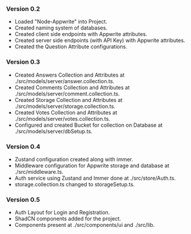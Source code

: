 

### Version 0.2

- Loaded "Node-Appwrite" into Project.
- Created naming system of databases.
- Created client side endpoints with Appwrite attributes.
- Created server side endpoints (with API Key) with Appwrite attributes.
- Created the Question Attribute configurations.

### Version 0.3

- Created Answers Collection and Attributes at ./src/models/server/answer.collection.ts.
- Created Comments Collection and Attributes at ./src/models/server/comment.collection.ts.
- Created Storage Collection and Attributes at ./src/models/server/storage.collection.ts.
- Created Votes Collection and Attributes at ./src/models/server/votes.collection.ts.
- Configured and created Bucket for collection on Database at ./src/models/server/dbSetup.ts.

### Version 0.4
- Zustand configuration created along with immer.
- Middleware configuration for Appwrite storage and database at ./src/middleware.ts.
- Auth service using Zustand and Immer done at ./src/store/Auth.ts.
- storage.collection.ts changed to storageSetup.ts.

### Version 0.5
- Auth Layout for Login and Registration.
- ShadCN components added for the project.
- Components present at ./src/components/ui and ./src/lib.